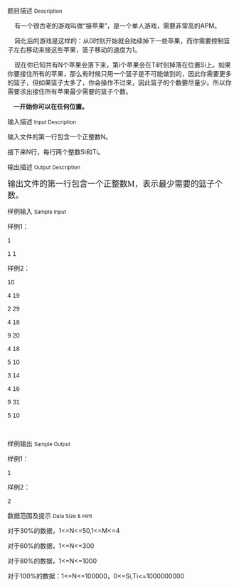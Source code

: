 <div class="panel panel-default">
<div class="area-title">
<span>
题目描述
<small>Description</small>
</span></div>
<div class="panel-body">

<p><span style="">   <span style=""> 有一个很古老的游戏叫做“接苹果”，是一个单人游戏，需要非常高的APM。</span></span></p><p><span style="">    简化后的游戏是这样的：从0时刻开始就会陆续掉下一些苹果，而你需要控制篮子左右移动来接这些苹果，篮子移动的速度为1。</span></p><p><span style="">    现在你已知共有N个苹果会落下来，第i个苹果会在Ti时刻掉落在位置Si上。如果你要接住所有的苹果，那么有时候只用一个篮子是不可能做到的，因此你需要更多的篮子，但如果篮子太多了，你会操作不过来，因此篮子的个数要尽量少。所以你需要求出接住所有苹果最少需要的篮子个数。</span></p><p><strong><span style="">    一开始你可以在任何位置。</span></strong></p>

</div>
</div>

<div class="panel panel-default">
<div class="area-title">
<span>
输入描述
<small>Input Description</small>
</span></div>
<div class="panel-body">
<p><span style="">输入文件的第一行包含一个正整数N。</span></p><p><span style="">接下来N行，每行两个整数Si和Ti。</span></p>

</div>
</div>
<div  class="panel panel-default">
<div class="area-title">
<span>
输出描述
<small>Output Description</small>
</span></div>
<div class="panel-body">

<p><span style="font-family: 微软雅黑, &#39;Microsoft YaHei&#39;; font-size: 18px;">输出文件的第一行包含一个正整数M，表示最少需要的篮子个数。</span></p>

</div>
</div>


<div class="panel panel-default">
<div class="area-title">
<span>
样例输入
<small>Sample Input</small>
</span></div>
<div class="panel-body">
<p>样例1：</p><p><span style="font-family: arial, helvetica, sans-serif;">1</span></p><p><span style="font-family: arial, helvetica, sans-serif;">1 1</span></p><p>样例2：</p><p><span style="font-family: arial, helvetica, sans-serif;">10</span></p><p><span style="font-family: arial, helvetica, sans-serif;">4 19</span></p><p><span style="font-family: arial, helvetica, sans-serif;">2 29</span></p><p><span style="font-family: arial, helvetica, sans-serif;">4 18</span></p><p><span style="font-family: arial, helvetica, sans-serif;">9 20</span></p><p><span style="font-family: arial, helvetica, sans-serif;">4 18</span></p><p><span style="font-family: arial, helvetica, sans-serif;">5 10</span></p><p><span style="font-family: arial, helvetica, sans-serif;">3 14</span></p><p><span style="font-family: arial, helvetica, sans-serif;">4 16</span></p><p><span style="font-family: arial, helvetica, sans-serif;">9 31</span></p><p><span style="font-family: arial, helvetica, sans-serif;">5 10</span></p><p><br></p>

</div>
</div>

<div class="panel panel-default">
<div class="area-title">
<span>
样例输出
<small>Sample Output</small>
</span></div>
<div class="panel-body">
<p>样例1：<br></p><p><span style="font-family: arial, helvetica, sans-serif;">1</span></p><p>样例2：</p><p><span style="font-family: arial, helvetica, sans-serif;">2</span></p>

</div>
</div>

<div class="panel panel-default">
<div class="area-title">
<span>
数据范围及提示
<small>Data Size & Hint</small>
</span></div>
<div class="panel-body">
<p style=""><span style="">对于30%的数据，1&lt;=N&lt;=50,1&lt;=M&lt;=4</span></p><p style=""><span style=""><span style="">对于</span>60%<span style="">的数据，</span>1&lt;=N&lt;=300</span></p><p style=""><span style=""><span style="">对于</span>80%<span style="">的数据，</span>1&lt;=N&lt;=1000</span></p><p style=""><span style=""><span style="">对于</span>100%<span style="">的数据：</span>1&lt;=N&lt;=100000<span style="">，</span>0&lt;=Si,Ti&lt;=1000000000</span></p>
</div>
</div>